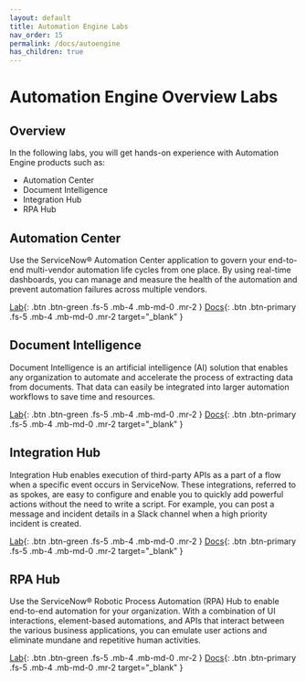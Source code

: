```yaml
---
layout: default
title: Automation Engine Labs 
nav_order: 15
permalink: /docs/autoengine
has_children: true
---
```

# Automation Engine Overview Labs

## Overview

In the following labs, you will get hands-on experience with Automation Engine products such as:

- Automation Center
- Document Intelligence
- Integration Hub
- RPA Hub

## Automation Center
Use the ServiceNow® Automation Center application to govern your end-to-end multi-vendor automation life cycles from one place. By using real-time dashboards, you can manage and measure the health of the automation and prevent automation failures across multiple vendors​.

[Lab][Auto Center Lab]{: .btn .btn-green .fs-5 .mb-4 .mb-md-0 .mr-2 }
[Docs][Auto Center Docs]{: .btn .btn-primary .fs-5 .mb-4 .mb-md-0 .mr-2 target="_blank" }

## Document Intelligence 
Document Intelligence is an artificial intelligence (AI) solution that enables any organization to automate and accelerate the process of extracting data from documents. That data can easily be integrated into larger automation workflows to save time and resources.

[Lab][Doc Intel Lab]{: .btn .btn-green .fs-5 .mb-4 .mb-md-0 .mr-2 }
[Docs][Doc Intel Docs]{: .btn .btn-primary .fs-5 .mb-4 .mb-md-0 .mr-2 target="_blank" }

## Integration Hub
Integration Hub enables execution of third-party APIs as a part of a flow when a specific event occurs in ServiceNow. These integrations, referred to as spokes, are easy to configure and enable you to quickly add powerful actions without the need to write a script. For example, you can post a message and incident details in a Slack channel when a high priority incident is created.

[Lab][IHub Lab]{: .btn .btn-green .fs-5 .mb-4 .mb-md-0 .mr-2 }
[Docs][IHub Docs]{: .btn .btn-primary .fs-5 .mb-4 .mb-md-0 .mr-2 target="_blank" }

## RPA Hub
Use the ServiceNow® Robotic Process Automation (RPA) Hub to enable end-to-end automation for your organization. With a combination of UI interactions, element-based automations, and APIs that interact between the various business applications, you can emulate user actions and eliminate mundane and repetitive human activities.

[Lab][RPA Lab]{: .btn .btn-green .fs-5 .mb-4 .mb-md-0 .mr-2 }
[Docs][RPA Docs]{: .btn .btn-primary .fs-5 .mb-4 .mb-md-0 .mr-2 target="_blank" }

[Auto Center Docs]: https://docs.servicenow.com/csh?topicname=automation-center-landing-page.html&version=latest
[Auto Center Lab]: /docs/lab_autoengine/automation_center/

[Doc Intel Docs]: https://docs.servicenow.com/csh?topicname=document-intelligence-landing.html&version=latest
[Doc Intel Lab]: /docs/lab_autoengine/doc_intel/

[IHub Docs]: https://docs.servicenow.com/csh?topicname=integrationhub.html&version=latest
[IHub Lab]: /docs/lab_autoengine/ihub/

[RPA Docs]: https://docs.servicenow.com/csh?topicname=rpa-main-landing-page.html&version=latest
[RPA Lab]:  /docs/lab_autoengine/rpa/
